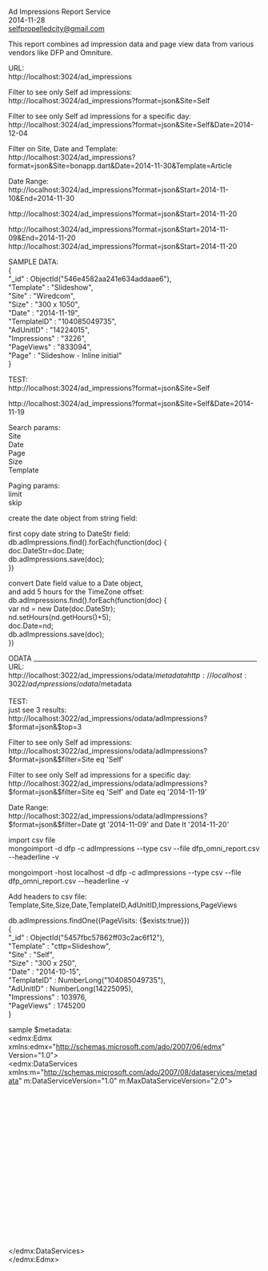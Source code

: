 Ad Impressions Report Service  
2014-11-28  
selfpropelledcity@gmail.com  
  
This report combines ad impression data and page view data from various vendors like DFP and Omniture.  
  
URL:  
http://localhost:3024/ad_impressions  
  
Filter to see only Self ad impressions:  
http://localhost:3024/ad_impressions?format=json&Site=Self  
  
Filter to see only Self ad impressions for a specific day:  
http://localhost:3024/ad_impressions?format=json&Site=Self&Date=2014-12-04  
  
Filter on Site, Date and Template:  
http://localhost:3024/ad_impressions?format=json&Site=bonapp.dart&Date=2014-11-30&Template=Article  
  
Date Range:  
http://localhost:3024/ad_impressions?format=json&Start=2014-11-10&End=2014-11-30  
  
http://localhost:3024/ad_impressions?format=json&Start=2014-11-20  
  
http://localhost:3024/ad_impressions?format=json&Start=2014-11-09&End=2014-11-20  
http://localhost:3024/ad_impressions?format=json&Start=2014-11-20  
  
SAMPLE DATA:  
{  
	"_id" : ObjectId("546e4582aa241e634addaae6"),  
	"Template" : "Slideshow",  
	"Site" : "Wiredcom",  
	"Size" : "300 x 1050",  
	"Date" : "2014-11-19",  
	"TemplateID" : "104085049735",  
	"AdUnitID" : "14224015",  
	"Impressions" : "3226",  
	"PageViews" : "833094",  
	"Page" : "Slideshow - Inline initial"  
}  
  
TEST:  
http://localhost:3024/ad_impressions?format=json&Site=Self  
  
http://localhost:3024/ad_impressions?format=json&Site=Self&Date=2014-11-19  
  
Search params:  
Site  
Date  
Page  
Size  
Template  
  
Paging params:  
limit  
skip  
  
create the date object from string field:  
  
first copy date string to DateStr field:  
db.adImpressions.find().forEach(function(doc) {   
    doc.DateStr=doc.Date;  
    db.adImpressions.save(doc);   
    })  
  
convert Date field value to a Date object,  
and add 5 hours for the TimeZone offset:  
db.adImpressions.find().forEach(function(doc) {   
    var nd = new Date(doc.DateStr);  
    nd.setHours(nd.getHours()+5);  
    doc.Date=nd;  
    db.adImpressions.save(doc);   
    })  
  
  
ODATA ______________________________________________________________________  
URL:  
http://localhost:3022/ad_impressions/odata/$metadata  
http://localhost:3022/ad_impressions/odata/$metadata  
  
TEST:  
just see 3 results:  
http://localhost:3022/ad_impressions/odata/adImpressions?$format=json&$top=3  
  
Filter to see only Self ad impressions:  
http://localhost:3022/ad_impressions/odata/adImpressions?$format=json&$filter=Site eq 'Self'  
  
Filter to see only Self ad impressions for a specific day:  
http://localhost:3022/ad_impressions/odata/adImpressions?$format=json&$filter=Site eq 'Self' and Date eq '2014-11-19'  
  
Date Range:  
http://localhost:3022/ad_impressions/odata/adImpressions?$format=json&$filter=Date gt '2014-11-09' and Date lt '2014-11-20'  
  
import csv file  
mongoimport -d dfp -c adImpressions --type csv --file dfp_omni_report.csv --headerline -v  
  
mongoimport -host localhost -d dfp -c adImpressions --type csv --file dfp_omni_report.csv --headerline -v  
  
  
Add headers to csv file:  
Template,Site,Size,Date,TemplateID,AdUnitID,Impressions,PageViews  
  
  
db.adImpressions.findOne({PageVisits: {$exists:true}})  
{  
    "_id" : ObjectId("5457fbc57862ff03c2ac6f12"),  
    "Template" : "cttp=Slideshow",  
    "Site" : "Self",  
    "Size" : "300 x 250",  
    "Date" : "2014-10-15",  
    "TemplateID" : NumberLong("104085049735"),  
    "AdUnitID" : NumberLong(14225095),  
    "Impressions" : 103976,  
    "PageViews" : 1745200  
}  
  
  
sample $metadata:  
<edmx:Edmx xmlns:edmx="http://schemas.microsoft.com/ado/2007/06/edmx" Version="1.0">  
<edmx:DataServices xmlns:m="http://schemas.microsoft.com/ado/2007/08/dataservices/metadata" m:DataServiceVersion="1.0" m:MaxDataServiceVersion="2.0">  
<Schema xmlns="http://schemas.microsoft.com/ado/2008/09/edm" Namespace="dfp">  
<EntityType Name="adImpression">  
<Key>  
<PropertyRef Name="Id" />  
</Key>  
<Property xmlns:p6="http://schemas.microsoft.com/ado/2009/02/edm/annotation" Name="Id" Nullable="false" p6:StoreGeneratedPattern="Identity" Type="Edm.String" />  
<Property Name="Template" Type="Edm.String" />  
<Property Name="Site" Type="Edm.String" />  
<Property Name="Size" Type="Edm.String" />  
<Property Name="Date" Type="Edm.String" />  
<Property Name="TemplateID" Type="Edm.Int64" />  
<Property Name="AdUnitID" Type="Edm.Int64" />  
<Property Name="Impressions" Type="Edm.Int32" />  
<Property Name="PageViews" Type="Edm.Int32" />  
</EntityType>  
<EntityContainer m:IsDefaultEntityContainer="true" Name="adImpressionContext">  
<EntitySet EntityType="dfp.adImpression" Name="adImpressions" />  
</EntityContainer>  
</Schema>  
</edmx:DataServices>  
</edmx:Edmx>  
  
  
